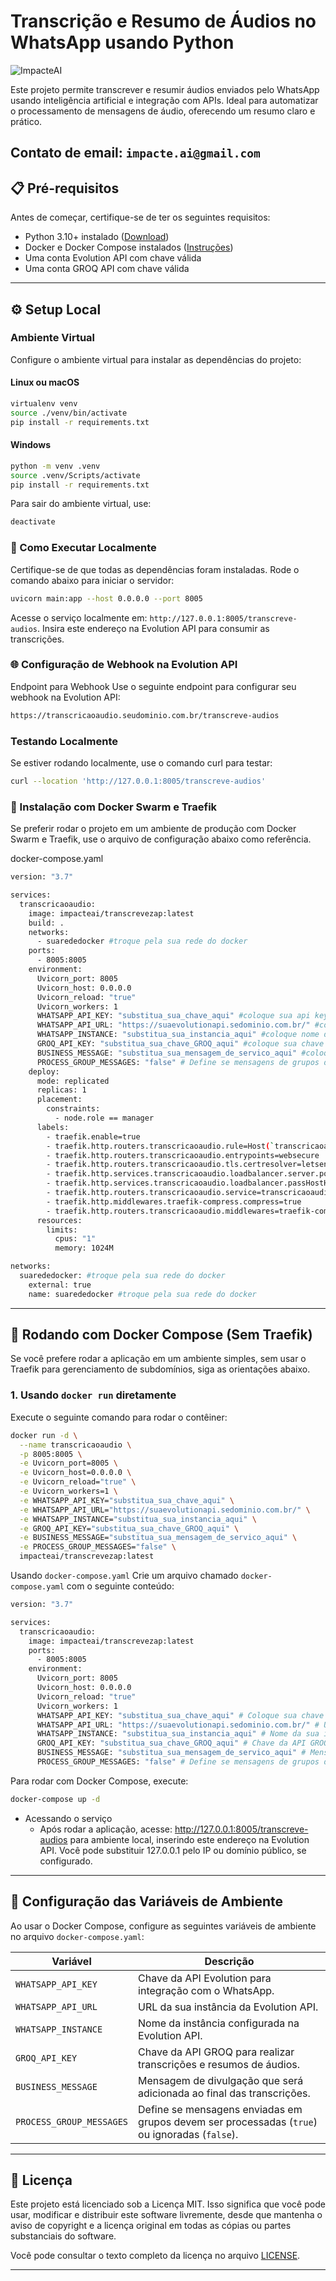 # Transcrição e Resumo de Áudios no WhatsApp usando Python

![ImpacteAI](./fluxo.png)

Este projeto permite transcrever e resumir áudios enviados pelo WhatsApp usando inteligência artificial e integração com APIs. Ideal para automatizar o processamento de mensagens de áudio, oferecendo um resumo claro e prático.

Contato de email: `impacte.ai@gmail.com`
---

## 📋 **Pré-requisitos**
Antes de começar, certifique-se de ter os seguintes requisitos:
- Python 3.10+ instalado ([Download](https://www.python.org/downloads/))
- Docker e Docker Compose instalados ([Instruções](https://docs.docker.com/get-docker/))
- Uma conta Evolution API com chave válida
- Uma conta GROQ API com chave válida

---

## ⚙️ **Setup Local**

### Ambiente Virtual
Configure o ambiente virtual para instalar as dependências do projeto:

#### **Linux ou macOS**
```bash
virtualenv venv
source ./venv/bin/activate 
pip install -r requirements.txt
```
#### **Windows**
```bash
python -m venv .venv
source .venv/Scripts/activate
pip install -r requirements.txt
```
Para sair do ambiente virtual, use:
```bash
deactivate
```
### 🚀 Como Executar Localmente
Certifique-se de que todas as dependências foram instaladas.
Rode o comando abaixo para iniciar o servidor:
```bash
uvicorn main:app --host 0.0.0.0 --port 8005
```
Acesse o serviço localmente em: `http://127.0.0.1:8005/transcreve-audios`. Insira este endereço na Evolution API para consumir as transcrições.

### 🌐 Configuração de Webhook na Evolution API
Endpoint para Webhook
Use o seguinte endpoint para configurar seu webhook na Evolution API:
```bash
https://transcricaoaudio.seudominio.com.br/transcreve-audios
```
### Testando Localmente
Se estiver rodando localmente, use o comando curl para testar:
```bash
curl --location 'http://127.0.0.1:8005/transcreve-audios'
```
### 🐳 Instalação com Docker Swarm e Traefik
Se preferir rodar o projeto em um ambiente de produção com Docker Swarm e Traefik, use o arquivo de configuração abaixo como referência.

docker-compose.yaml
```bash
version: "3.7"

services:
  transcricaoaudio:
    image: impacteai/transcrevezap:latest
    build: .
    networks:
      - suarededocker #troque pela sua rede do docker
    ports:
      - 8005:8005
    environment:
      Uvicorn_port: 8005
      Uvicorn_host: 0.0.0.0
      Uvicorn_reload: "true"
      Uvicorn_workers: 1
      WHATSAPP_API_KEY: "substitua_sua_chave_aqui" #coloque sua api key evolution aqui
      WHATSAPP_API_URL: "https://suaevolutionapi.sedominio.com.br/" #coloque sua url evolution aqui
      WHATSAPP_INSTANCE: "substitua_sua_instancia_aqui" #coloque nome da sua instancia evolution aqui
      GROQ_API_KEY: "substitua_sua_chave_GROQ_aqui" #coloque sua chave GROQ aqui
      BUSINESS_MESSAGE: "substitua_sua_mensagem_de_servico_aqui" #coloque a mensagem que será enviada ao final da transcrição aqui
      PROCESS_GROUP_MESSAGES: "false" # Define se mensagens de grupos devem ser processadas
    deploy:
      mode: replicated
      replicas: 1
      placement:
        constraints:
          - node.role == manager
      labels:
        - traefik.enable=true
        - traefik.http.routers.transcricaoaudio.rule=Host(`transcricaoaudio.seudominio.com.br`) #coloque seu subdominio apontado aqui
        - traefik.http.routers.transcricaoaudio.entrypoints=websecure
        - traefik.http.routers.transcricaoaudio.tls.certresolver=letsencryptresolver
        - traefik.http.services.transcricaoaudio.loadbalancer.server.port=8005
        - traefik.http.services.transcricaoaudio.loadbalancer.passHostHeader=true
        - traefik.http.routers.transcricaoaudio.service=transcricaoaudio
        - traefik.http.middlewares.traefik-compress.compress=true
        - traefik.http.routers.transcricaoaudio.middlewares=traefik-compress
      resources:
        limits:
          cpus: "1"
          memory: 1024M

networks:
  suarededocker: #troque pela sua rede do docker
    external: true
    name: suarededocker #troque pela sua rede do docker
```
---

## 🐳 **Rodando com Docker Compose (Sem Traefik)**

Se você prefere rodar a aplicação em um ambiente simples, sem usar o Traefik para gerenciamento de subdomínios, siga as orientações abaixo.

### **1. Usando `docker run` diretamente**

Execute o seguinte comando para rodar o contêiner:

```bash
docker run -d \
  --name transcricaoaudio \
  -p 8005:8005 \
  -e Uvicorn_port=8005 \
  -e Uvicorn_host=0.0.0.0 \
  -e Uvicorn_reload="true" \
  -e Uvicorn_workers=1 \
  -e WHATSAPP_API_KEY="substitua_sua_chave_aqui" \
  -e WHATSAPP_API_URL="https://suaevolutionapi.sedominio.com.br/" \
  -e WHATSAPP_INSTANCE="substitua_sua_instancia_aqui" \
  -e GROQ_API_KEY="substitua_sua_chave_GROQ_aqui" \
  -e BUSINESS_MESSAGE="substitua_sua_mensagem_de_servico_aqui" \
  -e PROCESS_GROUP_MESSAGES="false" \
  impacteai/transcrevezap:latest
```
Usando `docker-compose.yaml`
Crie um arquivo chamado `docker-compose.yaml` com o seguinte conteúdo:
```bash
version: "3.7"

services:
  transcricaoaudio:
    image: impacteai/transcrevezap:latest
    ports:
      - 8005:8005
    environment:
      Uvicorn_port: 8005
      Uvicorn_host: 0.0.0.0
      Uvicorn_reload: "true"
      Uvicorn_workers: 1
      WHATSAPP_API_KEY: "substitua_sua_chave_aqui" # Coloque sua chave API Evolution aqui
      WHATSAPP_API_URL: "https://suaevolutionapi.sedominio.com.br/" # URL da sua instância Evolution
      WHATSAPP_INSTANCE: "substitua_sua_instancia_aqui" # Nome da sua instância Evolution
      GROQ_API_KEY: "substitua_sua_chave_GROQ_aqui" # Chave da API GROQ
      BUSINESS_MESSAGE: "substitua_sua_mensagem_de_servico_aqui" # Mensagem adicionada ao final da transcrição
      PROCESS_GROUP_MESSAGES: "false" # Define se mensagens de grupos devem ser processadas
```
Para rodar com Docker Compose, execute:
```bash
docker-compose up -d
```
 - Acessando o serviço
    - Após rodar a aplicação, acesse:
        http://127.0.0.1:8005/transcreve-audios para ambiente local, inserindo este endereço na Evolution API.
        Você pode substituir 127.0.0.1 pelo IP ou domínio público, se configurado.
---
## 📖 **Configuração das Variáveis de Ambiente**
Ao usar o Docker Compose, configure as seguintes variáveis de ambiente no arquivo `docker-compose.yaml`:

| Variável               | Descrição                                                                                  |
|------------------------|--------------------------------------------------------------------------------------------|
| `WHATSAPP_API_KEY`     | Chave da API Evolution para integração com o WhatsApp.                                     |
| `WHATSAPP_API_URL`     | URL da sua instância da Evolution API.                                                     |
| `WHATSAPP_INSTANCE`    | Nome da instância configurada na Evolution API.                                            |
| `GROQ_API_KEY`         | Chave da API GROQ para realizar transcrições e resumos de áudios.                          |
| `BUSINESS_MESSAGE`     | Mensagem de divulgação que será adicionada ao final das transcrições.                      |
| `PROCESS_GROUP_MESSAGES` | Define se mensagens enviadas em grupos devem ser processadas (`true`) ou ignoradas (`false`). |

---

## 📄 **Licença**

Este projeto está licenciado sob a Licença MIT. Isso significa que você pode usar, modificar e distribuir este software livremente, desde que mantenha o aviso de copyright e a licença original em todas as cópias ou partes substanciais do software.

Você pode consultar o texto completo da licença no arquivo [LICENSE](LICENSE).

---
